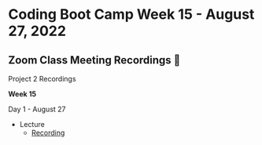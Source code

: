 # Coding Boot Camp Week 15 - August 27, 2022 

## Zoom Class Meeting Recordings 🎥

Project 2 Recordings

**Week 15**

Day 1 - August 27
* Lecture 
  * [Recording](https://zoom.us/rec/play/cNjQXgAq1xMMhrmiXcywpucOrP6WfYOVSD0ju6FZZPmKNGAkCl4_HAOWqDo8Vvyc2y7cO5Ngnnz977XZ.rc3Yk826isWF8FnK)